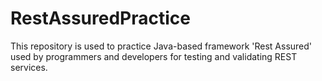 # RestAssuredPractice
This repository is used to practice Java-based framework 'Rest Assured' used by programmers and developers for testing and validating REST services.
